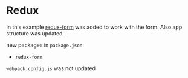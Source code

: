 # Redux
In this example [redux-form](https://redux-form.com/) was added to work with the form.
Also app structure was updated.

new packages in `package.json`:
- `redux-form`


`webpack.config.js` was not updated


